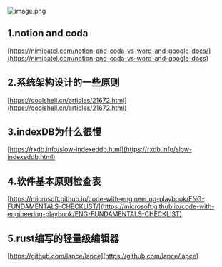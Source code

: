 ![image.png](https://cdn.nlark.com/yuque/0/2022/png/132503/1647225442258-a9fdc599-c934-4d35-964b-da8779fa4d12.png#clientId=u5420fe29-3db0-4&crop=0&crop=0&crop=1&crop=1&from=paste&height=675&id=u2c197462&margin=%5Bobject%20Object%5D&name=image.png&originHeight=1350&originWidth=1080&originalType=binary&ratio=1&rotation=0&showTitle=false&size=1356189&status=done&style=none&taskId=u5d444787-4cfd-45ee-8047-f4c6981fd1e&title=&width=540)
<a name="BYIyH"></a>
## 1.notion and coda 
[https://nimipatel.com/notion-and-coda-vs-word-and-google-docs/](https://nimipatel.com/notion-and-coda-vs-word-and-google-docs)

<a name="PSOce"></a>
## 2.系统架构设计的一些原则 
[https://coolshell.cn/articles/21672.html](https://coolshell.cn/articles/21672.html)

<a name="JfJg8"></a>
## 3.indexDB为什么很慢 
[https://rxdb.info/slow-indexeddb.html](https://rxdb.info/slow-indexeddb.html)

<a name="WhFSA"></a>
## 4.软件基本原则检查表 
[https://microsoft.github.io/code-with-engineering-playbook/ENG-FUNDAMENTALS-CHECKLIST/](https://microsoft.github.io/code-with-engineering-playbook/ENG-FUNDAMENTALS-CHECKLIST)

<a name="UNXF4"></a>
## 5.rust编写的轻量级编辑器 
[https://github.com/lapce/lapce](https://github.com/lapce/lapce)